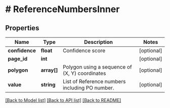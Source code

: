 # # ReferenceNumbersInner

## Properties

Name | Type | Description | Notes
------------ | ------------- | ------------- | -------------
**confidence** | **float** | Confidence score | [optional]
**page_id** | **int** |  | [optional]
**polygon** | **array[]** | Polygon using a sequence of (X, Y) coordinates | [optional]
**value** | **string** | List of Reference numbers including PO number. | [optional]

[[Back to Model list]](../../README.md#models) [[Back to API list]](../../README.md#endpoints) [[Back to README]](../../README.md)

